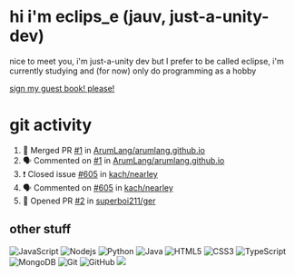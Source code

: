 # hi i'm eclips_e (jauv, just-a-unity-dev)
nice to meet you, i'm just-a-unity dev but I prefer to be called eclipse, i'm currently studying and (for now) only do programming as a hobby

[sign my guest book! please!](https://github.com/Just-a-Unity-Dev/Just-a-Unity-Dev/issues/new?&body=Sign%20my%20guest%20book%20by%20placing%20your%20name%20in%20the%20title,%20how%27d%20you%20get%20to%20this%20page%20and%20why?%20Don%27t%20forget%20you%20have%20an%20entire%20notebook%20in%20your%20hands!)


# git activity
<!--START_SECTION:activity-->
1. 🎉 Merged PR [#1](https://github.com/ArumLang/arumlang.github.io/pull/1) in [ArumLang/arumlang.github.io](https://github.com/ArumLang/arumlang.github.io)
2. 🗣 Commented on [#1](https://github.com/ArumLang/arumlang.github.io/issues/1) in [ArumLang/arumlang.github.io](https://github.com/ArumLang/arumlang.github.io)
3. ❗️ Closed issue [#605](https://github.com/kach/nearley/issues/605) in [kach/nearley](https://github.com/kach/nearley)
4. 🗣 Commented on [#605](https://github.com/kach/nearley/issues/605) in [kach/nearley](https://github.com/kach/nearley)
5. 💪 Opened PR [#2](https://github.com/superboi211/ger/pull/2) in [superboi211/ger](https://github.com/superboi211/ger)
<!--END_SECTION:activity-->

## other stuff

![JavaScript](https://img.shields.io/badge/-JavaScript-black?style=flat-square&logo=javascript)
![Nodejs](https://img.shields.io/badge/-Nodejs-black?style=flat-square&logo=Node.js)
![Python](https://img.shields.io/badge/-Python-black?style=flat-square&logo=Python)
![Java](https://img.shields.io/badge/-java-E34A86?style=flat-square&logo=java)
![HTML5](https://img.shields.io/badge/-HTML5-E34F26?style=flat-square&logo=html5&logoColor=white)
![CSS3](https://img.shields.io/badge/-CSS3-1572B6?style=flat-square&logo=css3)
![TypeScript](https://img.shields.io/badge/-TypeScript-007ACC?style=flat-square&logo=typescript)
![MongoDB](https://img.shields.io/badge/-MongoDB-black?style=flat-square&logo=mongodb)
![Git](https://img.shields.io/badge/-Git-black?style=flat-square&logo=git)
![GitHub](https://img.shields.io/badge/-GitHub-181717?style=flat-square&logo=github)
![](https://github-profile-summary-cards.vercel.app/api/cards/profile-details?username=Just-a-Unity-Dev&theme=solarized_dark)
